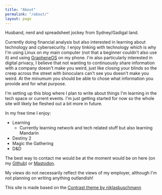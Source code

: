 ```yaml
---
title: "About"
permalink: "/about/"
layout: page
---
```


Husband, nerd and spreadsheet jockey from Sydney/Gadigal land.

Currently doing financial analysis but also interested in learning about technology and cybersecurity. I enjoy tinking with technology which is why I'm using Linux on my main computer (not that a beginner couldn't also use it) and using <a href="https://grapheneos.org/features">GrapheneOS</a> on my phone. I'm also particularly interested in digital privacy, I believe that not wanting to continuously share information with a company doesn't make you weird, just like closing your blinds so the creep across the street with binoculars can't see you doesn't make you weird. At the minumum you should be able to chose what information you provide and for what purpose.

I'm setting up this blog where I plan to write about things I'm learning in the tech space or current events. I'm just getting started for now so the whole site will likely be fleshed out a bit more in future.

In my free time I enjoy:
- Learning
  - Currently learning network and tech related stuff but also learning Mandarin
- Destiny 2
- Magic the Gathering
- D&D

The best way to contact me would be at the moment would be on here (on my <a href="https://github.com/declan-watson">Github</a>) or <a href="https://infosec.exchange/@declan">Mastodon</a>.

My views do not necessarily reflect the views of my employer, although I'm not planning on writing anything outlandish!

This site is made based on the [Contrast theme by niklasbuschmann](https://github.com/niklasbuschmann/contrast)
